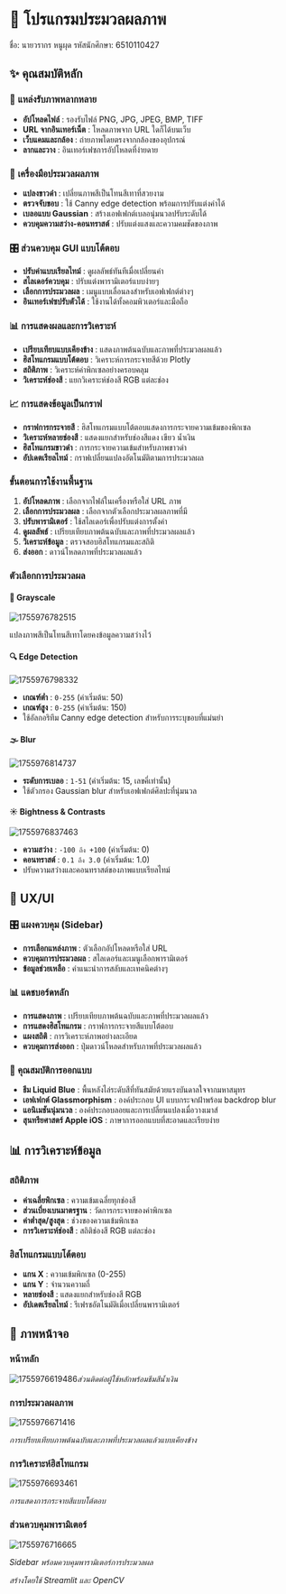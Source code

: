 # 💙 โปรแกรมประมวลผลภาพ

ชื่อ: นายวรากร หนูผุด
รหัสนักศึกษา: 6510110427

## ✨ คุณสมบัติหลัก

### 📸 **แหล่งรับภาพหลากหลาย**

* **อัปโหลดไฟล์** : รองรับไฟล์ PNG, JPG, JPEG, BMP, TIFF
* **URL จากอินเทอร์เน็ต** : โหลดภาพจาก URL ใดก็ได้บนเว็บ
* **เว็บแคมและกล้อง** : ถ่ายภาพโดยตรงจากกล้องของอุปกรณ์
* **ลากและวาง** : อินเทอร์เฟซการอัปโหลดที่ง่ายดาย

### 🔧 **เครื่องมือประมวลผลภาพ**

* **แปลงขาวดำ** : เปลี่ยนภาพสีเป็นโทนสีเทาที่สวยงาม
* **ตรวจจับขอบ** : ใช้ Canny edge detection พร้อมการปรับแต่งค่าได้
* **เบลอแบบ Gaussian** : สร้างเอฟเฟกต์เบลอนุ่มนวลปรับระดับได้
* **ควบคุมความสว่าง-คอนทราสต์** : ปรับแต่งแสงและความคมชัดของภาพ

### 🎛️ **ส่วนควบคุม GUI แบบโต้ตอบ**

* **ปรับค่าแบบเรียลไทม์** : ดูผลลัพธ์ทันทีเมื่อเปลี่ยนค่า
* **สไลเดอร์ควบคุม** : ปรับแต่งพารามิเตอร์แบบง่ายๆ
* **เลือกการประมวลผล** : เมนูแบบเลื่อนลงสำหรับเอฟเฟกต์ต่างๆ
* **อินเทอร์เฟซปรับตัวได้** : ใช้งานได้ทั้งคอมพิวเตอร์และมือถือ

### 📊 **การแสดงผลและการวิเคราะห์**

* **เปรียบเทียบแบบเคียงข้าง** : แสดงภาพต้นฉบับและภาพที่ประมวลผลแล้ว
* **ฮิสโทแกรมแบบโต้ตอบ** : วิเคราะห์การกระจายสีด้วย Plotly
* **สถิติภาพ** : วิเคราะห์ค่าพิกเซลอย่างครอบคลุม
* **วิเคราะห์ช่องสี** : แยกวิเคราะห์ช่องสี RGB แต่ละช่อง

### 📈 **การแสดงข้อมูลเป็นกราฟ**

* **กราฟการกระจายสี** : ฮิสโทแกรมแบบโต้ตอบแสดงการกระจายความเข้มของพิกเซล
* **วิเคราะห์หลายช่องสี** : แสดงแยกสำหรับช่องสีแดง เขียว น้ำเงิน
* **ฮิสโทแกรมขาวดำ** : การกระจายความเข้มสำหรับภาพขาวดำ
* **อัปเดตเรียลไทม์** : กราฟเปลี่ยนแปลงอัตโนมัติตามการประมวลผล

### ขั้นตอนการใช้งานพื้นฐาน

1. **อัปโหลดภาพ** : เลือกจากไฟล์ในเครื่องหรือใส่ URL ภาพ
2. **เลือกการประมวลผล** : เลือกจากตัวเลือกประมวลผลภาพที่มี
3. **ปรับพารามิเตอร์** : ใช้สไลเดอร์เพื่อปรับแต่งการตั้งค่า
4. **ดูผลลัพธ์** : เปรียบเทียบภาพต้นฉบับและภาพที่ประมวลผลแล้ว
5. **วิเคราะห์ข้อมูล** : ตรวจสอบฮิสโทแกรมและสถิติ
6. **ส่งออก** : ดาวน์โหลดภาพที่ประมวลผลแล้ว

### ตัวเลือกการประมวลผล

#### 🔳 Grayscale

![1755976782515](image/README/1755976782515.png)

แปลงภาพสีเป็นโทนสีเทาโดยคงข้อมูลความสว่างไว้

#### 🔍 Edge Detection

![1755976798332](image/README/1755976798332.png)

* **เกณฑ์ต่ำ** : `0-255` (ค่าเริ่มต้น: 50)
* **เกณฑ์สูง** : `0-255` (ค่าเริ่มต้น: 150)
* ใช้อัลกอริทึม Canny edge detection สำหรับการระบุขอบที่แม่นยำ

#### 🌫️ Blur

![1755976814737](image/README/1755976814737.png)

* **ระดับการเบลอ** : `1-51` (ค่าเริ่มต้น: 15, เลขคี่เท่านั้น)
* ใช้ตัวกรอง Gaussian blur สำหรับเอฟเฟกต์ศิลปะที่นุ่มนวล

#### ☀️ Bightness & Contrasts

![1755976837463](image/README/1755976837463.png)

* **ความสว่าง** : `-100 ถึง +100` (ค่าเริ่มต้น: 0)
* **คอนทราสต์** : `0.1 ถึง 3.0` (ค่าเริ่มต้น: 1.0)
* ปรับความสว่างและคอนทราสต์ของภาพแบบเรียลไทม์

## 📱 UX/UI

### 🎛️ แผงควบคุม (Sidebar)

* **การเลือกแหล่งภาพ** : ตัวเลือกอัปโหลดหรือใส่ URL
* **ควบคุมการประมวลผล** : สไลเดอร์และเมนูเลือกพารามิเตอร์
* **ข้อมูลช่วยเหลือ** : คำแนะนำการสลับและเทคนิคต่างๆ

### 📊 แดชบอร์ดหลัก

* **การแสดงภาพ** : เปรียบเทียบภาพต้นฉบับและภาพที่ประมวลผลแล้ว
* **การแสดงฮิสโทแกรม** : กราฟการกระจายสีแบบโต้ตอบ
* **แผงสถิติ** : การวิเคราะห์ภาพอย่างละเอียด
* **ควบคุมการส่งออก** : ปุ่มดาวน์โหลดสำหรับภาพที่ประมวลผลแล้ว

### 🌊 คุณสมบัติการออกแบบ

* **ธีม Liquid Blue** : พื้นหลังไล่ระดับสีที่ทันสมัยด้วยแรงบันดาลใจจากมหาสมุทร
* **เอฟเฟกต์ Glassmorphism** : องค์ประกอบ UI แบบกระจกฝ้าพร้อม backdrop blur
* **แอนิเมชันนุ่มนวล** : องค์ประกอบลอยและการเปลี่ยนแปลงเมื่อวางเมาส์
* **สุนทรียศาสตร์ Apple iOS** : ภาษาการออกแบบที่สะอาดและเรียบง่าย

## 📊 การวิเคราะห์ข้อมูล

### สถิติภาพ

* **ค่าเฉลี่ยพิกเซล** : ความเข้มเฉลี่ยทุกช่องสี
* **ส่วนเบี่ยงเบนมาตรฐาน** : วัดการกระจายของค่าพิกเซล
* **ค่าต่ำสุด/สูงสุด** : ช่วงของความเข้มพิกเซล
* **การวิเคราะห์ช่องสี** : สถิติช่องสี RGB แต่ละช่อง

### ฮิสโทแกรมแบบโต้ตอบ

* **แกน X** : ความเข้มพิกเซล (0-255)
* **แกน Y** : จำนวนความถี่
* **หลายช่องสี** : แสดงแยกสำหรับช่องสี RGB
* **อัปเดตเรียลไทม์** : รีเฟรชอัตโนมัติเมื่อเปลี่ยนพารามิเตอร์

## 🎨 ภาพหน้าจอ

### หน้าหลัก

![1755976619486](image/README/1755976619486.png)*ส่วนติดต่อผู้ใช้หลักพร้อมธีมสีน้ำเงิน*

### การประมวลผลภาพ

![1755976671416](image/README/1755976671416.png)

*การเปรียบเทียบภาพต้นฉบับและภาพที่ประมวลผลแล้วแบบเคียงข้าง*

### การวิเคราะห์ฮิสโทแกรม

![1755976693461](image/README/1755976693461.png)

*การแสดงการกระจายสีแบบโต้ตอบ*

### ส่วนควบคุมพารามิเตอร์

![1755976716665](image/README/1755976716665.png)

*Sidebar พร้อมควบคุมพารามิเตอร์การประมวลผล*

*สร้างโดยใช้ Streamlit และ OpenCV*
